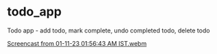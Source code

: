 # todo_app


Todo app - add todo, mark complete, undo completed todo, delete todo



[Screencast from 01-11-23 01:56:43 AM IST.webm](https://github.com/iamsuryasonar/todo_app/assets/79869026/60c98fd6-0aed-4d74-a8dc-07449beabc82)
